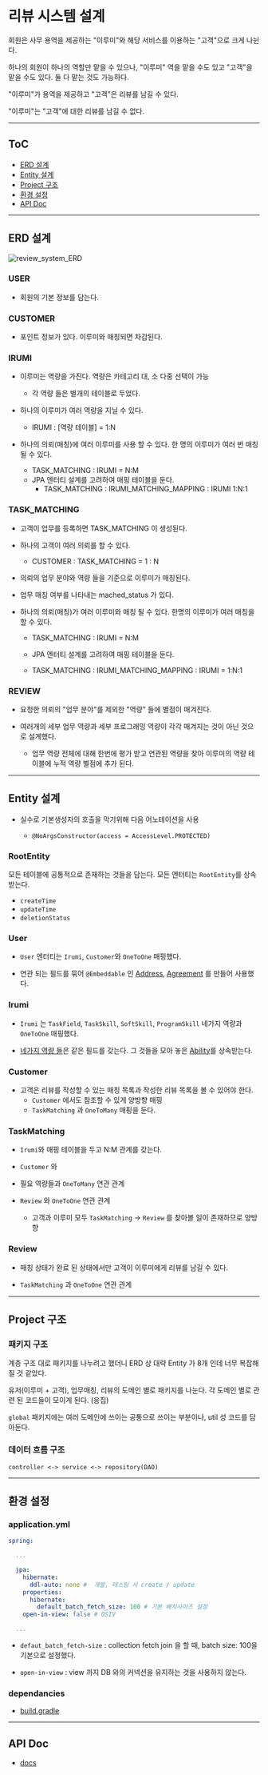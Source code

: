 # 리뷰 시스템 설계

회원은 사무 용역을 제공하는 "이루미"와 해당 서비스를 이용하는 "고객"으로 크게 나뉜다.

하나의 회원이 하나의 역할만 맡을 수 있으나, "이루미" 역을 맡을 수도 있고 "고객"을 맡을 수도 있다. 둘 다 맡는 것도 가능하다.

"이루미"가 용역을 제공하고 "고객"은 리뷰를 남길 수 있다.

"이루미"는 "고객"에 대한 리뷰를 남길 수 없다.

---

## ToC

- [ERD 설계](#erd-설계)
- [Entity 설계](#entity-설계)
- [Project 구조](#project-구조)
- [환경 설정](#환경-설정)
- [API Doc](#api-doc)

---

## ERD 설계

![review_system_ERD](./review_system_ERD.png)

### USER

- 회원의 기본 정보를 담는다.

### CUSTOMER

- 포인트 정보가 있다. 이루미와 매칭되면 차감된다.

### IRUMI

- 이루미는 역량을 가진다. 역량은 카테고리 대, 소 다중 선택이 가능 
  - 각 역량 들은 별개의 테이블로 두었다.

- 하나의 이루미가 여러 역량을 지닐 수 있다.
  - IRUMI : \[역량 테이블\] = 1:N

- 하나의 의뢰(매칭)에 여러 이루미를 사용 할 수 있다. 한 명의 이루미가 여러 번 매칭 될 수 있다.
  -  TASK_MATCHING : IRUMI = N:M
  - JPA 엔터티 설계를 고려하여 매핑 테이블을 둔다.
    - TASK_MATCHING : IRUMI_MATCHING_MAPPING : IRUMI 1:N:1

### TASK_MATCHING

- 고객이 업무를 등록하면 TASK_MATCHING 이 생성된다.

- 하나의 고객이 여러 의뢰를 할 수 있다.
  - CUSTOMER : TASK_MATCHING = 1 : N

- 의뢰의 업무 분야와 역량 들을 기준으로 이루미가 매칭된다.

- 업무 매칭 여부를 나타내는 mached_status 가 있다.

- 하나의 의뢰(매칭)가 여러 이루미와 매칭 될 수 있다. 한명의 이루미가 여러 매칭을 할 수 있다.
  - TASK_MATCHING : IRUMI = N:M

  - JPA 엔터티 설계를 고려하여 매핑 테이블을 둔다.
  - TASK_MATCHING : IRUMI_MATCHING_MAPPING : IRUMI = 1:N:1


### REVIEW

- 요청한 의뢰의 "업무 분야"를 제외한 "역량" 들에 별점이 매겨진다.

- 여러개의 세부 업무 역량과 세부 프로그래밍 역량이 각각 매겨지는 것이 아닌 것으로 설계했다.
  - 업무 역량 전체에 대해 한번에 평가 받고 연관된 역량을 찾아 이루미의 역량 테이블에 누적 역량 별점에 추가 된다.

---

## Entity 설계

- 실수로 기본생성자의 호출을 막기위해 다음 어노테이션을 사용

  - `@NoArgsConstructor(access = AccessLevel.PROTECTED)`

### RootEntity

모든 테이블에 공통적으로 존재하는 것들을 담는다. 모든 엔터티는 `RootEntity`를 상속 받는다.
- `createTime`
- `updateTime`
- `deletionStatus`

### User

- `User` 엔터티는 `Irumi`, `Customer`와 `OneToOne` 매핑했다.

- 연관 되는 필드를 묶어 `@Embeddable` 인 [Address](./blob/main/src/main/java/com/reviewsystem/review/user/entity/Address.java), [Agreement](./blob/main/src/main/java/com/reviewsystem/review/user/entity/Agreement.java) 를 만들어 사용했다.

### Irumi

- `Irumi` 는 `TaskField`, `TaskSkill`, `SoftSkill`, `ProgramSkill` 네가지 역량과 `OneToOne` 매핑했다.

- [네가지 역량 들](./tree/main/src/main/java/com/reviewsystem/review/user/entity/Ability)은 같은 필드를 갖는다. 그 것들을 모아 놓은 [Ability](./blob/main/src/main/java/com/reviewsystem/review/user/entity/Ability/Ability.java)를 상속받는다.

### Customer

- 고객은 리뷰를 작성할 수 있는 매칭 목록과 작성한 리뷰 목록을 볼 수 있어야 한다.
  - `Customer` 에서도 참조할 수 있게 양방향 매핑
  - `TaskMatching` 과 `OneToMany` 매핑을 둔다.

### TaskMatching

- `Irumi`와 매핑 테이블을 두고 N:M 관계를 갖는다.

- `Customer` 와

- 필요 역량들과 `OneToMany` 연관 관계

- `Review` 와 `OneToOne` 연관 관계

  - 고객과 이루미 모두 `TaskMatching` -> `Review` 를 찾아볼 일이 존재하므로 양방향

### Review

- 매칭 상태가 완료 된 상태에서만 고객이 이루미에게 리뷰를 남길 수 있다.

- `TaskMatching` 과 `OneToOne` 연관 관계

---

## Project 구조

### 패키지 구조

계층 구조 대로 패키지를 나누려고 했더니 ERD 상 대략 Entity 가 8개 인데 너무 복잡해질 것 같았다.  

유저(이루미 + 고객), 업무매칭, 리뷰의 도메인 별로 패키지를 나눈다. 각 도메인 별로 관련 된 코드들이 모이게 된다. (응집)

`global` 패키지에는 여러 도메인에 쓰이는 공통으로 쓰이는 부분이나, util 성 코드를 담아둔다.


### 데이터 흐름 구조

```
controller <-> service <-> repository(DAO)
```

---

## 환경 설정

### application.yml

```yml
spring:

  ...

  jpa:
    hibernate:      
      ddl-auto: none #  개발, 테스팅 시 create / update
    properties:
      hibernate:
        default_batch_fetch_size: 100 # 기본 배치사이즈 설정
    open-in-view: false # OSIV

  ...
```

- `defaut_batch_fetch-size` : collection fetch join 을 할 때, batch size: 100을 기본으로 설정했다.

- `open-in-view` :  view 까지 DB 와의 커넥션을 유지하는 것을 사용하지 않는다.

### dependancies

- [build.gradle](./blob/main/build.gradle)

---

## API Doc

- [docs](./doc)
